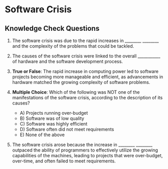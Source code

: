 # Software Crisis

## Knowledge Check Questions


1. The software crisis was due to the rapid increases in ________ ________ and the complexity of the problems that could be tackled.

2. The causes of the software crisis were linked to the overall ___________ of hardware and the software development process.

3. **True or False**: The rapid increase in computing power led to software projects becoming more manageable and efficient, as advancements in hardware matched the growing complexity of software problems.

4. **Multiple Choice**: Which of the following was NOT one of the manifestations of the software crisis, according to the description of its causes?

    - A) Projects running over-budget
    - B) Software was of low quality
    - C) Software was highly efficient
    - D) Software often did not meet requirements
    - E) None of the above

5. The software crisis arose because the increase in ________  ________ outpaced the ability of programmers to effectively utilize the growing capabilities of the machines, leading to projects that were over-budget, over-time, and often failed to meet requirements.


